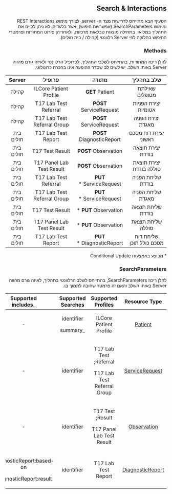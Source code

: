 <div id="intro" dir="rtl" markdown="1">

## Search & Interactions

הסעיף הבא מתייחס לדרישות מצד ה- server, לצורך מימוש REST Interactions ומימוש SearchParameters (אפשרויות חיפוש), אשר בלעדיהן לא ניתן לקיים את התהליך במלואו.
בתחילה מוצגות טבלאות מרכזות, ולאחריהן פירוט המתודות ופרמטרי החיפוש בחלוקה לפי Server רלוונטי (קהילה / בית חולים).


### Methods 

להלן ריכוז המתודות, בהתייחס לשלבי התהליך, לפרופיל הרלוונטי ולאיזה גורם מהווה Server באותו השלב.
יש לשים לב שסדר ההופעה אינו בהכרח כרונולוגי.

|**שלב בתהליך**|**מתודה**|**פרופיל**|**Server**|
| :-: | :-: | :-: | :-: |
|שאילתת מטופלים|**GET** Patient|ILCore Patient Profile|קהילה|
|יצירת הפניות אטומיות|**POST** ServiceRequest|T17 Lab Test Referral|קהילה|
|יצירת הפניה מאגדת|**POST** ServiceRequest|T17 Lab Test Referral Group|קהילה|
|יצירת דוח מסכם ראשוני|**POST** DiagnosticReport|T17 Lab Test Report|בית חולים|
|יצירת תוצאה בודדת|**POST** Observation|T17 Test Result|בית חולים|
|יצירת תוצאת סוללה בודדת|**POST** Observation|T17 Panel Lab Test Result|בית חולים|
|שליחת הפניה בודדת |**PUT** ServiceRequest \*|T17 Lab Test Referral|בית חולים|
|שליחת הפניה מאגדת |**PUT** ServiceRequest \*|T17 Lab Test Referral Group|בית חולים|
|שליחת תוצאה בודדת|**PUT** Observation \*|T17 Test Result|בית חולים|
|שליחת תוצאת סוללה|**PUT** Observation \*|T17 Panel Lab Test Result|בית חולים|
|שליחת דוח מסכם כולל תוכן |**PUT** DiagnosticReport \*|T17 Lab Test Report|בית חולים|

\* מבוצע באמצעות Conditional Update

### SearchParameters

להלן ריכוז SearchParameters, בהתייחס לשלב הרלוונטי בתהליך, לאיזה גורם מהווה Server באותו השלב והאם זה פרמטר שחובה לתמוך בו.

|**Resource Type**|**Supported Profiles**|**Supported Searches**|**Supported**<br>\_includes|**Server**|
| :-: | :-: | :-: | :-: | :-: |
|[Patient](https://hl7.org/fhir/R4/patient.html)|ILCore Patient Profile|<p>identifier</p><p>\_summary</p>|-|קהילה|
|[ServiceRequest](https://hl7.org/fhir/R4/servicerequest.html)|<p>T17 Lab Test Referral;</p><p>T17 Lab Test Referral Group</p>|identifier|-|בית חולים|
|[Observation](https://hl7.org/fhir/R4/observation.html)|<p>T17 Test Result;</p><p>T17 Panel Lab Test Result</p>|identifier|-|בית חולים|
|[DiagnosticReport](https://hl7.org/fhir/R4/diagnosticreport.html)|T17 Lab Test Report|identifier|<p>DiagnosticReport:based-on</p><p>DiagnosticReport:result</p>|בית חולים|



</div>